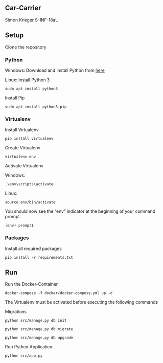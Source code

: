 ## Car-Carrier ##
Simon Krieger
S-INF-18aL

## Setup ##
Clone the repository

### Python ###
Windows:
Download and install Python from [here](https://www.python.org/downloads/)

Linux:
Install Python 3
```
sudo apt install python3
```

Install Pip
```
sudo apt install python3-pip
```

### Virtualenv ###
Install Virtualenv
```
pip install virtualenv
```

Create Virtualenv
```
virtualenv env
```

Activate Virtualenv

Windows:
```
.\env\scripts\activate
```

Linux:
```
source env/bin/activate
```

You should now see the “env” indicator at the beginning of your command prompt.

```
(env) prompt$
```

### Packages ###
Install all required packages
```
pip install -r requirements.txt
```

## Run ##

Run the Docker-Container
```
docker-compose -f docker/docker-compose.yml up -d 
```

The Virtualenv must be activated before executing the following commands 

Migrations

```
python src/manage.py db init

python src/manage.py db migrate

python src/manage.py db upgrade
```

Run Python Application

```
python src/app.py
```

